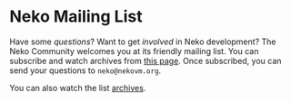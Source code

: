 Neko Mailing List
=================

Have some *questions*? Want to get *involved* in Neko development? The Neko Community welcomes you at its friendly mailing list. You can subscribe and watch archives from [this page](http://lists.motion-twin.com/mailman/listinfo/neko). Once subscribed, you can send your questions to `neko@nekovm.org`.

You can also watch the list [archives](http://lists.motion-twin.com/pipermail/neko/).
